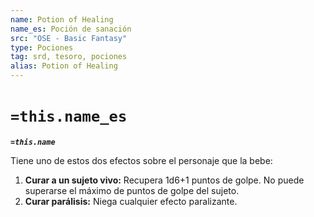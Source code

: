 ```yaml
---
name: Potion of Healing
name_es: Poción de sanación
src: "OSE - Basic Fantasy"
type: Pociones
tag: srd, tesoro, pociones
alias: Potion of Healing
---
```

# `=this.name_es` 

**_`=this.name`_**

Tiene uno de estos dos efectos sobre el personaje que la bebe:
1.  **Curar a un sujeto vivo:** Recupera 1d6+1 puntos de golpe. No puede superarse el máximo de puntos de golpe del sujeto.
2.  **Curar parálisis:** Niega cualquier efecto paralizante.

